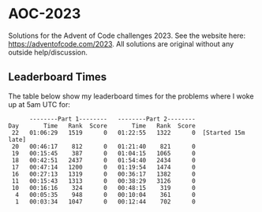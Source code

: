 # AOC-2023

Solutions for the Advent of Code challenges 2023. See the website here: https://adventofcode.com/2023.
All solutions are original without any outside help/discussion.

## Leaderboard Times

The table below show my leaderboard times for the problems where I woke up at 5am UTC for:

````
      --------Part 1--------   --------Part 2--------
Day       Time   Rank  Score       Time   Rank  Score
 22   01:06:29   1519      0   01:22:55   1322      0  [Started 15m late]
 20   00:46:17    812      0   01:21:40    821      0
 19   00:15:45    387      0   01:04:15   1065      0
 18   00:42:51   2437      0   01:54:40   2434      0
 17   00:47:14   1200      0   01:19:54   1474      0
 16   00:27:13   1319      0   00:36:17   1382      0
 11   00:15:43   1313      0   00:38:29   3126      0
 10   00:16:16    324      0   00:48:15    319      0
  4   00:05:35    948      0   00:10:04    361      0
  1   00:03:34   1047      0   00:12:44    702      0
````
